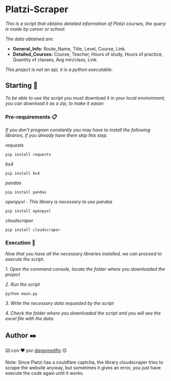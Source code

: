 # Platzi-Scraper
_This is a script that obtains detailed information of Platzi courses, the query is made by career or school._

_The data obtained are:_
* **General_Info:** Route_Name, Title, Level, Course, Link.
* **Detailed_Courses:** Course, Teacher, Hours of study, Hours of practice, Quantity of classes, Avg min/class, Link.

_This project is not an api, it is a python executable._

## Starting 🚀
_To be able to use the script you must download it in your local environment, you can download it as a zip, to make it easier._

### Pre-requirements 📋
_If you don't program constantly you may have to install the following libraries, if you already have them skip this step._

_requests_
```
pip install requests
```
_bs4_
```
pip install bs4
```
_pandas_
```
pip install pandas
```
_openpyxl - This library is necessary to use pandas_
```
pip install openpyxl
```
_cloudscraper_
```
pip install cloudscraper
```


### Execution 🔧
_Now that you have all the necessary libraries installed, we can proceed to execute the script._

_1. Open the command console, locate the folder where you downloaded the project_

_2. Run the script_

```
python main.py
```

_3. Write the necessary data requested by the script_

_4. Check the folder where you downloaded the script and you will see the excel file with the data._


## Author ✒️

⌨️ con ❤️ por [diegomedflo](https://github.com/diegomedflo) 😊

Note: Since Platzi has a couldfare captcha, the library cloudscraper tries to scrape the website anyway, but sometimes it gives an error, you just have execute the code again until it works.
